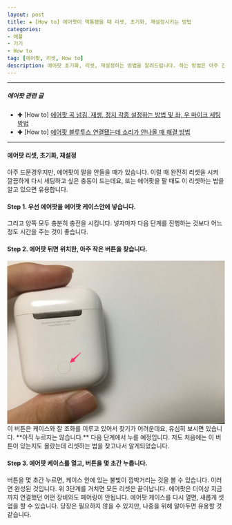 ```yaml
---  
layout: post  
title: ✚ [How to] 에어팟이 먹통됐을 때 리셋, 초기화, 재설정시키는 방법
categories:
- 애플
- 기기
- How to
tag: [에어팟, 리셋, How to]
description: 에어팟 초기화, 리셋, 재설정하는 방법을 알려드립니다. 하는 방법은 아주 간단합니다. 3가지 스텝을 따르세요.
---  
```


---
##### 에어팟 관련 글
* ✚ [How to] [에어팟 곡 넘김, 재생, 정지 각종 설정하는 방법 및 좌, 우 마이크 세팅 방법](http://gisadan.github.io/how%20to/기기/2018/08/18/airpod-setting.html)
* ✚ [How to] [에어팟 블루투스 연결됐는데 소리가 안나올 때 해결 방법](http://gisadan.github.io/기기/2018/08/19/connecting-problem-airpod.html)

---

#### 에어팟 리셋, 초기화, 재설정
아주 드문경우지만, 에어팟이 말을 안들을 때가 있습니다. 이럴 때 완전히 리셋을 시켜 깔끔하게 다시 세팅하고 싶은 충동이 드는데요, 또는 에어팟을 팔 때도 이 리셋하는 법을 알고 있으면 유용합니다.

#### Step 1. 우선 에어팟을 에어팟 케이스안에 넣습니다.
그리고 양쪽 모두 충분히 충전을 시킵니다. 넣자마자 다음 단계를 진행하는 것보다 어느 정도 시간을 주는 것이 좋습니다.

#### Step 2. 에어팟 뒤면 위치한, 아주 작은 버튼을 찾습니다.
<div class="markdown-image">
<img src="/assets/article_images/2018-07-07-reset-airpod/1.jpg" align="middle"/></div>
이 버튼은 케이스와 잘 조화를 이루고 있어서 찾기가 어려운데요, 유심히 보시면 있습니다. **아직 누르지는 않습니다.** 다음 단계에서 누를 예정입니다. 저도 처음에는 이 버튼이 있는지도 몰랐는데 리셋하는 법을 찾고나서 알게되었습니다.

#### Step 3. 에어팟 케이스를 열고, 버튼을 몇 초간 누릅니다.
버튼을 몇 초간 누르면, 케이스 안에 있는 불빛이 깜박거리는 것을 볼 수 있습니다. 이러면 완성된 것입니다.
위 3단계를 거치면 모든 리셋은 끝이납니다. 에어팟은 더이상 지금까지 연결했던 어떤 장비와도 페어링이 안됩니다. 에어팟 케이스를 다시 열면, 새롭게 셋업을 할 수 있습니다. 당장은 필요하지 않을 수 있지만, 나중을 위해 알아두면 유용할 것 같습니다.
